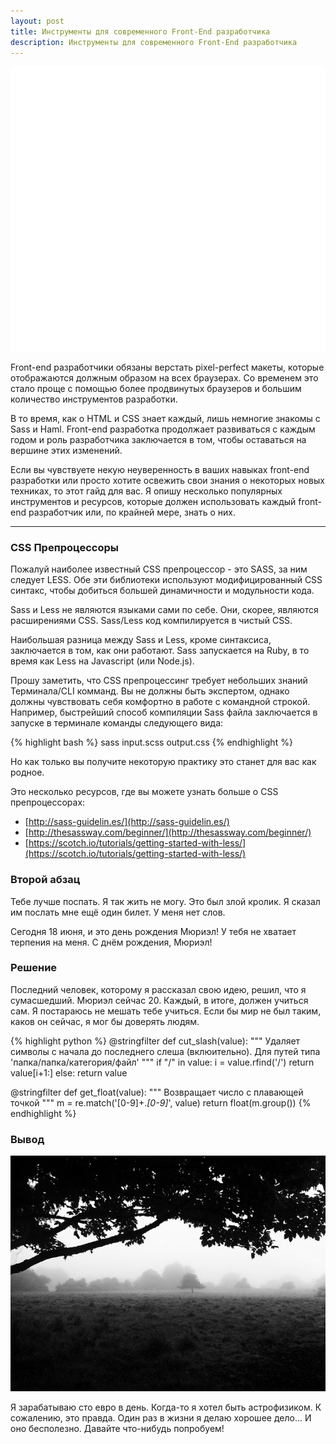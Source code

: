 ```yaml
---
layout: post
title: Инструменты для современного Front-End разработчика
description: Инструменты для современного Front-End разработчика
---
```


<img src="public/images/image.svg" alt="Инструменты для современного Front-End разработчика">

Front-end разработчики обязаны верстать pixel-perfect макеты, которые отображаются должным образом на всех браузерах. Со временем это стало проще с помощью более продвинутых браузеров и большим количество инструментов разработки.

В то время, как о HTML и CSS знает каждый, лишь немногие знакомы с Sass и Haml. Front-end разработка продолжает развиваться с каждым годом и роль разработчика заключается в том, чтобы оставаться на вершине этих изменений.

Если вы чувствуете некую неуверенность в ваших навыках front-end разработки или просто хотите освежить свои знания о некоторых новых техниках, то этот гайд для вас. Я опишу несколько популярных инструментов и ресурсов, которые должен использовать каждый front-end разработчик или, по крайней мере, знать о них.

-----

### CSS Препроцессоры

Пожалуй наиболее известный CSS препроцессор - это SASS, за ним следует LESS. Обе эти библиотеки используют модифицированный CSS синтакс, чтобы добиться большей динамичности и модульности кода.

Sass и Less не являются языками сами по себе. Они, скорее, являются расширениями CSS. Sass/Less код компилируется в чистый CSS.

Наибольшая разница между Sass и Less, кроме синтаксиса, заключается в том, как они работают. Sass запускается на Ruby, в то время как Less на Javascript (или Node.js).

Прошу заметить, что CSS препроцессинг требует небольших знаний Терминала/CLI комманд. Вы не должны быть экспертом, однако должны чувствовать себя комфортно в работе с командной строкой. Например, быстрейший способ компиляции Sass файла заключается в запуске в терминале команды следующего вида:

{% highlight bash %}
sass input.scss output.css
{% endhighlight %}

Но как только вы получите некоторую практику это станет для вас как родное.

Это несколько ресурсов, где вы можете узнать больше о CSS препроцессорах:

- [http://sass-guidelin.es/](http://sass-guidelin.es/)
- [http://thesassway.com/beginner/](http://thesassway.com/beginner/)
- [https://scotch.io/tutorials/getting-started-with-less/](https://scotch.io/tutorials/getting-started-with-less/)

<noindex>

### Второй абзац

Тебе лучше поспать. Я так жить не могу. Это был злой кролик. Я сказал им послать мне ещё один билет. У меня нет слов.

Сегодня 18 июня, и это день рождения Мюриэл! У тебя не хватает терпения на меня. С днём рождения, Мюриэл!

### Решение

Последний человек, которому я рассказал свою идею, решил, что я сумасшедший. Мюриэл сейчас 20. Каждый, в итоге, должен учиться сам. Я постараюсь не мешать тебе учиться. Если бы мир не был таким, каков он сейчас, я мог бы доверять людям.

{% highlight python %}
@stringfilter
def cut_slash(value):
    """ Удаляет символы с начала до последнего слеша (вклюительно). Для путей типа 'папка/папка/категория/файл' """
    if "/" in value:
        i = value.rfind('/')
        return value[i+1:]
    else:
        return value


@stringfilter
def get_float(value):
    """ Возвращает число с плавающей точкой """
    m = re.match('[0-9]+\.*[0-9]*', value)
    return float(m.group())
{% endhighlight %}

### Вывод

<img src="public/images/7758832526_cc8f681e48_c.jpg" alt="Изображение первого постав моего блога">

Я зарабатываю сто евро в день. Когда-то я хотел быть астрофизиком. К сожалению, это правда. Один раз в жизни я делаю хорошее дело... И оно бесполезно. Давайте что-нибудь попробуем!

</noindex>
